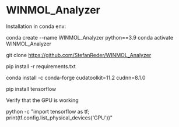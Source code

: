 # WINMOL_Analyzer

Installation in conda env:

conda create --name WINMOL_Analyzer python==3.9
conda activate WINMOL_Analyzer

git clone https://github.com/StefanReder/WINMOL_Analyzer


pip install -r requirements.txt

conda install -c conda-forge cudatoolkit=11.2 cudnn=8.1.0

pip install tensorflow

Verify that the GPU is working

python -c "import tensorflow as tf; print(tf.config.list_physical_devices('GPU'))"
